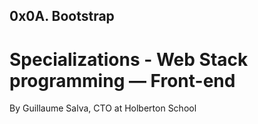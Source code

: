 ## 0x0A. Bootstrap
# Specializations - Web Stack programming ― Front-end

 By Guillaume Salva, CTO at Holberton School
